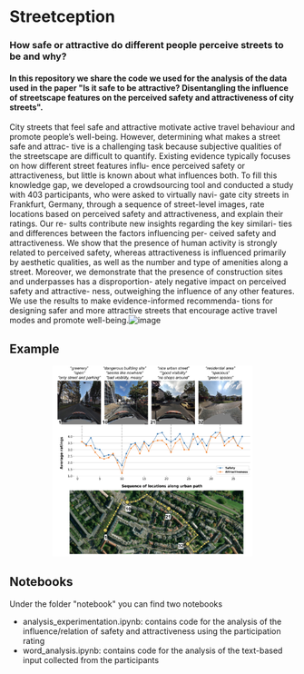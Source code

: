 # Streetception
### How safe or attractive do different people perceive streets to be and why?

#### In this repository we share the code we used for the analysis of the data used in the paper "Is it safe to be attractive? Disentangling the influence of streetscape features on the perceived safety and attractiveness of city streets".


City streets that feel safe and attractive motivate active travel behaviour and promote people’s well-being. However, determining what makes a street safe and attrac- tive is a challenging task because subjective qualities of the streetscape are difficult to quantify. Existing evidence typically focuses on how different street features influ- ence perceived safety or attractiveness, but little is known about what influences both. To fill this knowledge gap, we developed a crowdsourcing tool and conducted a study with 403 participants, who were asked to virtually navi- gate city streets in Frankfurt, Germany, through a sequence of street-level images, rate locations based on perceived safety and attractiveness, and explain their ratings. Our re- sults contribute new insights regarding the key similari- ties and differences between the factors influencing per- ceived safety and attractiveness. We show that the presence of human activity is strongly related to perceived safety, whereas attractiveness is influenced primarily by aesthetic qualities, as well as the number and type of amenities along a street. Moreover, we demonstrate that the presence of construction sites and underpasses has a disproportion- ately negative impact on perceived safety and attractive- ness, outweighing the influence of any other features. We use the results to make evidence-informed recommenda- tions for designing safer and more attractive streets that encourage active travel modes and promote well-being.![image](https://user-images.githubusercontent.com/14966836/222508094-26efe408-f1d0-47ae-aa9c-6d0d73ade6a2.png)




## Example
<p align="center">
    <img src="https://github.com/MiliasV/streetception/blob/main/img_gh/path_compl.png" width="70%">
</p>

## Notebooks
Under the folder "notebook" you can find two notebooks
* analysis_experimentation.ipynb: contains code for the analysis of the influence/relation of safety and attractiveness using the participation rating
* word_analysis.ipynb: contains code for the analysis of the text-based input collected from the participants
